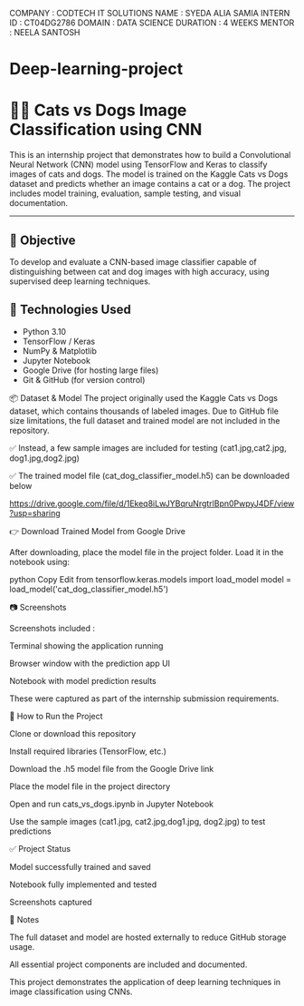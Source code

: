 COMPANY : CODTECH IT SOLUTIONS
NAME : SYEDA ALIA SAMIA 
INTERN ID : CT04DG2786
DOMAIN : DATA SCIENCE 
DURATION : 4 WEEKS 
MENTOR : NEELA SANTOSH

# Deep-learning-project

# 🐶🐱 Cats vs Dogs Image Classification using CNN

This is an internship project that demonstrates how to build a Convolutional Neural Network (CNN) model using TensorFlow and Keras to classify images of cats and dogs. The model is trained on the Kaggle Cats vs Dogs dataset and predicts whether an image contains a cat or a dog. The project includes model training, evaluation, sample testing, and visual documentation.

---

## 🎯 Objective

To develop and evaluate a CNN-based image classifier capable of distinguishing between cat and dog images with high accuracy, using supervised deep learning techniques.


## 🧠 Technologies Used

- Python 3.10
- TensorFlow / Keras
- NumPy & Matplotlib
- Jupyter Notebook
- Google Drive (for hosting large files)
- Git & GitHub (for version control)

📦 Dataset & Model
The project originally used the Kaggle Cats vs Dogs dataset, which contains thousands of labeled images. Due to GitHub file size limitations, the full dataset and trained model are not included in the repository.

✅ Instead, a few sample images are included for testing (cat1.jpg,cat2.jpg, dog1.jpg,dog2.jpg)

✅ The trained model file (cat_dog_classifier_model.h5) can be downloaded below

 https://drive.google.com/file/d/1Ekeq8iLwJYBqruNrgtrlBpn0PwpyJ4DF/view?usp=sharing
 
👉 Download Trained Model from Google Drive

After downloading, place the model file in the project folder. Load it in the notebook using:

python
Copy
Edit
from tensorflow.keras.models import load_model
model = load_model('cat_dog_classifier_model.h5')

📷 Screenshots

Screenshots included :

Terminal showing the application running

Browser window with the prediction app UI

Notebook with model prediction results

These were captured as part of the internship submission requirements.

🚀 How to Run the Project

Clone or download this repository

Install required libraries (TensorFlow, etc.)

Download the .h5 model file from the Google Drive link

Place the model file in the project directory

Open and run cats_vs_dogs.ipynb in Jupyter Notebook

Use the sample images (cat1.jpg, cat2.jpg,dog1.jpg, dog2.jpg) to test predictions

✅ Project Status

 Model successfully trained and saved

 Notebook fully implemented and tested

 Screenshots captured

📌 Notes

The full dataset and model are hosted externally to reduce GitHub storage usage.

All essential project components are included and documented.

This project demonstrates the application of deep learning techniques in image classification using CNNs.


